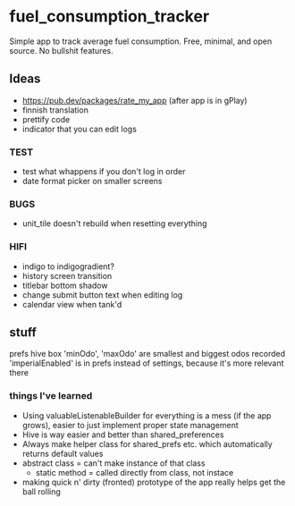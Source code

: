 # fuel_consumption_tracker

Simple app to track average fuel consumption. Free, minimal, and open source. No bullshit features.

## Ideas

- https://pub.dev/packages/rate_my_app (after app is in gPlay)
- finnish translation
- prettify code
- indicator that you can edit logs

### TEST

- test what whappens if you don't log in order
- date format picker on smaller screens


### BUGS

- unit_tile doesn't rebuild when resetting everything


### HIFI

- indigo to indigogradient?
- history screen transition
- titlebar bottom shadow
- change submit button text when editing log
- calendar view when tank'd


## stuff

prefs hive box
    'minOdo', 'maxOdo' are smallest and biggest odos recorded
    'imperialEnabled' is in prefs instead of settings, because it's more relevant there


### things I've learned

- Using valuableListenableBuilder for everything is a mess (if the app grows), easier to just implement proper state management
- Hive is way easier and better than shared_preferences
- Always make helper class for shared_prefs etc. which automatically returns default values
- abstract class = can't make instance of that class
    - static method = called directly from class, not instace
- making quick n' dirty (fronted) prototype of the app really helps get the ball rolling